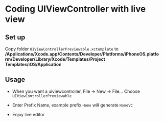 # Coding UIViewController with live view

## Set up
Copy folder `UIViewControllerPreviewable.xctemplate` to **/Applications/Xcode.app/Contents/Developer/Platforms/iPhoneOS.platform/Developer/Library/Xcode/Templates/Project Templates/iOS/Application**

## Usage
- When you want a uiviewcontroller, File -> New -> File... Choose `UIViewControllerPreviewable`

- Enter Prefix Name, example prefix `Home` will generate `HomeVC`

- Enjoy live editor
